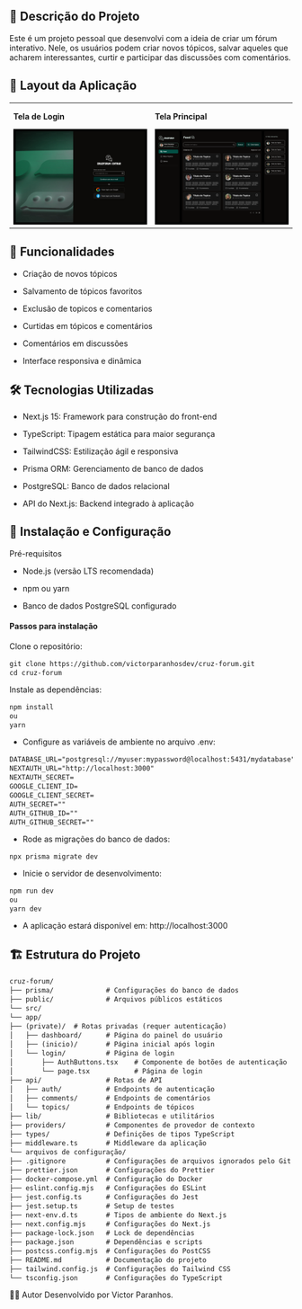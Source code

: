 ## 📝 Descrição do Projeto

Este é um projeto pessoal que desenvolvi com a ideia de criar um fórum interativo. Nele, os usuários podem criar novos tópicos, salvar aqueles que acharem interessantes, curtir e participar das discussões com comentários.

## 📱 Layout da Aplicação

<table>
  <tr align="left" valign="top">
    <td width="50%">
      <p><strong>Tela de Login</strong></p>
      <img alt="Tela de Login" src="/public/login.jpg" width="100%">
    </td>
    <td width="50%">
      <p><strong>Tela Principal</strong></p>
      <img alt="Tela Principal" src="/public/telaprincipal.png" width="100%">
    </td>
  </tr>
</table>

## 🚀 Funcionalidades

- Criação de novos tópicos

- Salvamento de tópicos favoritos

- Exclusão de topicos e comentarios

- Curtidas em tópicos e comentários

- Comentários em discussões

- Interface responsiva e dinâmica

## 🛠️ Tecnologias Utilizadas

- Next.js 15: Framework para construção do front-end

- TypeScript: Tipagem estática para maior segurança

- TailwindCSS: Estilização ágil e responsiva

- Prisma ORM: Gerenciamento de banco de dados

- PostgreSQL: Banco de dados relacional

- API do Next.js: Backend integrado à aplicação

## 🔧 Instalação e Configuração

Pré-requisitos

- Node.js (versão LTS recomendada)

- npm ou yarn

- Banco de dados PostgreSQL configurado

#### Passos para instalação

Clone o repositório:

```
git clone https://github.com/victorparanhosdev/cruz-forum.git
cd cruz-forum
```

Instale as dependências:

```
npm install
ou
yarn
```

- Configure as variáveis de ambiente no arquivo .env:

```
DATABASE_URL="postgresql://myuser:mypassword@localhost:5431/mydatabase"
NEXTAUTH_URL="http://localhost:3000"
NEXTAUTH_SECRET=
GOOGLE_CLIENT_ID=
GOOGLE_CLIENT_SECRET=
AUTH_SECRET=""
AUTH_GITHUB_ID=""
AUTH_GITHUB_SECRET=""
```

- Rode as migrações do banco de dados:

```
npx prisma migrate dev
```

- Inicie o servidor de desenvolvimento:

```
npm run dev
ou
yarn dev
```

- A aplicação estará disponível em: http://localhost:3000

## 🏗️ Estrutura do Projeto

```
cruz-forum/
├── prisma/             # Configurações do banco de dados
├── public/             # Arquivos públicos estáticos
└── src/
└── app/
├── (private)/  # Rotas privadas (requer autenticação)
│   ├── dashboard/      # Página do painel do usuário
│   ├── (inicio)/       # Página inicial após login
│   └── login/          # Página de login
│       ├── AuthButtons.tsx    # Componente de botões de autenticação
│       └── page.tsx           # Página de login
├── api/                # Rotas de API
│   ├── auth/           # Endpoints de autenticação
│   ├── comments/       # Endpoints de comentários
│   └── topics/         # Endpoints de tópicos
├── lib/                # Bibliotecas e utilitários
├── providers/          # Componentes de provedor de contexto
├── types/              # Definições de tipos TypeScript
├── middleware.ts       # Middleware da aplicação
└── arquivos de configuração/
├── .gitignore          # Configurações de arquivos ignorados pelo Git
├── prettier.json       # Configurações do Prettier
├── docker-compose.yml  # Configuração do Docker
├── eslint.config.mjs   # Configurações do ESLint
├── jest.config.ts      # Configurações do Jest
├── jest.setup.ts       # Setup de testes
├── next-env.d.ts       # Tipos de ambiente do Next.js
├── next.config.mjs     # Configurações do Next.js
├── package-lock.json   # Lock de dependências
├── package.json        # Dependências e scripts
├── postcss.config.mjs  # Configurações do PostCSS
├── README.md           # Documentação do projeto
├── tailwind.config.js  # Configurações do Tailwind CSS
└── tsconfig.json       # Configurações do TypeScript
```

👨‍💻 Autor
Desenvolvido por Victor Paranhos.
